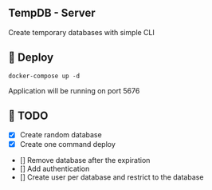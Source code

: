 ## TempDB - Server

Create temporary databases with simple CLI

## 🚀 Deploy

```
docker-compose up -d
```

Application will be running on port 5676

## 📝 TODO

- [x] Create random database
- [x] Create one command deploy
- [] Remove database after the expiration
- [] Add authentication
- [] Create user per database and restrict to the database
